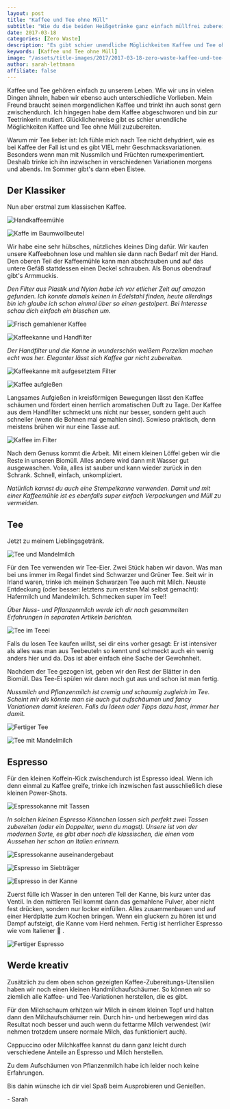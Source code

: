```yaml
---
layout: post
title: "Kaffee und Tee ohne Müll"
subtitle: "Wie du die beiden Heißgetränke ganz einfach müllfrei zubereitest"
date: 2017-03-18
categories: [Zero Waste]
description: "Es gibt schier unendliche Möglichkeiten Kaffee und Tee ohne Müll zuzubereiten. Dazu braucht man nur die richtigen Alternativen."
keywords: [Kaffee und Tee ohne Müll]
image: "/assets/title-images/2017/2017-03-18-zero-waste-kaffee-und-tee-ohne-muell.jpg"
author: sarah-lettmann
affiliate: false
---
```

Kaffee und Tee gehören einfach zu unserem Leben. Wie wir uns in vielen Dingen ähneln, haben wir ebenso auch unterschiedliche Vorlieben. Mein Freund braucht seinen morgendlichen Kaffee und trinkt ihn auch sonst gern zwischendurch. Ich hingegen habe dem Kaffee abgeschworen und bin zur Teetrinkerin mutiert. Glücklicherweise gibt es schier unendliche Möglichkeiten Kaffee und Tee ohne Müll zuzubereiten.

Warum mir Tee lieber ist: Ich fühle mich nach Tee nicht dehydriert, wie es bei Kaffee der Fall ist und es gibt VIEL mehr Geschmacksvariationen. Besonders wenn man mit Nussmilch und Früchten rumexperimentiert. Deshalb trinke ich ihn inzwischen in verschiedenen Variationen morgens und abends. Im Sommer gibt's dann eben Eistee.

## Der Klassiker
Nun aber erstmal zum klassischen Kaffee.

![Handkaffeemühle](/assets/inpost-images/2017/2017-03-18-kaffeemuehle.jpg "© {{ site.title }}")

![Kaffe im Baumwollbeutel](/assets/inpost-images/2017/2017-03-18-kaffee-im-baumwoll-beutel.jpg "© {{ site.title }}")

Wir habe eine sehr hübsches, nützliches kleines Ding dafür. Wir kaufen unsere Kaffeebohnen lose und mahlen sie dann nach Bedarf mit der Hand. Den oberen Teil der Kaffeemühle kann man abschrauben und auf das untere Gefäß stattdessen einen Deckel schrauben. Als Bonus obendrauf gibt's Armmuckis.

_Den Filter aus Plastik und Nylon habe ich vor etlicher Zeit auf amazon gefunden. Ich konnte damals keinen in Edelstahl finden, heute allerdings bin ich glaube ich schon einmal über so einen gestolpert. Bei Interesse schau dich einfach ein bisschen um._

![Frisch gemahlener Kaffee](/assets/inpost-images/2017/2017-03-18-frisch-gemahlener-kaffee.jpg "© {{ site.title }}")

![Kaffeekanne und Handfilter](/assets/inpost-images/2017/2017-03-18-kaffeekanne-und-handfilter.jpg "© {{ site.title }}")

_Der Handfilter und die Kanne in wunderschön weißem Porzellan machen echt was her. Eleganter lässt sich Kaffee gar nicht zubereiten._

![Kaffeekanne mit aufgesetztem Filter](/assets/inpost-images/2017/2017-03-18-kaffeekanne-mit-filter.jpg "© {{ site.title }}")

![Kaffee aufgießen](/assets/inpost-images/2017/2017-03-18-kaffee-aufgiessen.jpg "© {{ site.title }}")

Langsames Aufgießen in kreisförmigen Bewegungen lässt den Kaffee schäumen und fördert einen herrlich aromatischen Duft zu Tage. Der Kaffee aus dem Handfilter schmeckt uns nicht nur besser, sondern geht auch schneller (wenn die Bohnen mal gemahlen sind). Sowieso praktisch, denn meistens brühen wir nur eine Tasse auf.

![Kaffee im Filter](/assets/inpost-images/2017/2017-03-18-kaffee-im-filter.jpg "© {{ site.title }}")

Nach dem Genuss kommt die Arbeit. Mit einem kleinen Löffel geben wir die Reste in unseren Biomüll. Alles andere wird dann mit Wasser gut ausgewaschen. Voila, alles ist sauber und kann wieder zurück in den Schrank. Schnell, einfach, unkompliziert.

_Natürlich kannst du auch eine Stempelkanne verwenden. Damit und mit einer Kaffeemühle ist es ebenfalls super einfach Verpackungen und Müll zu vermeiden._

## Tee
Jetzt zu meinem Lieblingsgetränk.

![Tee und Mandelmilch](/assets/inpost-images/2017/2017-03-18-tee-und-mandelmilch.jpg "© {{ site.title }}")

Für den Tee verwenden wir Tee-Eier. Zwei Stück haben wir davon. Was man bei uns immer im Regal findet sind Schwarzer und Grüner Tee. Seit wir in Irland waren, trinke ich meinen Schwarzen Tee auch mit Milch. Neuste Entdeckung (oder besser: letztens zum ersten Mal selbst gemacht): Hafermilch und Mandelmilch. Schmecken super im Tee!!

_Über Nuss- und Pflanzenmilch werde ich dir nach gesammelten Erfahrungen in separaten Artikeln berichten._

![Tee im Teeei](/assets/inpost-images/2017/2017-03-18-tee-im-teeei.jpg "© {{ site.title }}")

Falls du losen Tee kaufen willst, sei dir eins vorher gesagt: Er ist intensiver als alles was man aus Teebeuteln so kennt und schmeckt auch ein wenig anders hier und da. Das ist aber einfach eine Sache der Gewohnheit.

Nachdem der Tee gezogen ist, geben wir den Rest der Blätter in den Biomüll. Das Tee-Ei spülen wir dann noch gut aus und schon ist man fertig.

_Nussmilch und Pflanzenmilch ist cremig und schaumig zugleich im Tee. Scheint mir als könnte man sie auch gut aufschäumen und fancy Variationen damit kreieren. Falls du Ideen oder Tipps dazu hast, immer her damit._

![Fertiger Tee](/assets/inpost-images/2017/2017-03-18-fertiger-tee.jpg "© {{ site.title }}")

![Tee mit Mandelmilch](/assets/inpost-images/2017/2017-03-18-tee-mit-mandelmilch.jpg "© {{ site.title }}")

## Espresso
Für den kleinen Koffein-Kick zwischendurch ist Espresso ideal. Wenn ich denn einmal zu Kaffee greife, trinke ich inzwischen fast ausschließlich diese kleinen Power-Shots.

![Espressokanne mit Tassen](/assets/inpost-images/2017/2017-03-18-espressokanne-mit-tasse.jpg "© {{ site.title }}")

_In solchen kleinen Espresso Kännchen lassen sich perfekt zwei Tassen zubereiten (oder ein Doppelter, wenn du magst). Unsere ist von der modernen Sorte, es gibt aber noch die klassischen, die einen vom Aussehen her schon an Italien erinnern._

![Espressokanne auseinandergebaut](/assets/inpost-images/2017/2017-03-18-espressokanne-auseinandergebaut.jpg "© {{ site.title }}")

![Espresso im Siebträger](/assets/inpost-images/2017/2017-03-18-espresso-im-siebtraeger.jpg "© {{ site.title }}")

![Espresso in der Kanne](/assets/inpost-images/2017/2017-03-18-espresso-in-der-kanne.jpg "© {{ site.title }}")

Zuerst fülle ich Wasser in den unteren Teil der Kanne, bis kurz unter das Ventil. In den mittleren Teil kommt dann das gemahlene Pulver, aber nicht fest drücken, sondern nur locker einfüllen. Alles zusammenbauen und auf einer Herdplatte zum Kochen bringen. Wenn ein gluckern zu hören ist und Dampf aufsteigt, die Kanne vom Herd nehmen. Fertig ist herrlicher Espresso wie vom Italiener 🙂 .

![Fertiger Espresso](/assets/inpost-images/2017/2017-03-18-fertiger-espresso.jpg "© {{ site.title }}")

## Werde kreativ
Zusätzlich zu dem oben schon gezeigten Kaffee-Zubereitungs-Utensilien haben wir noch einen kleinen Handmilchaufschäumer. So können wir so ziemlich alle Kaffee- und Tee-Variationen herstellen, die es gibt.

Für den Milchschaum erhitzen wir Milch in einem kleinen Topf und halten dann den Milchaufschäumer rein. Durch hin- und herbewegen wird das Resultat noch besser und auch wenn du fettarme Milch verwendest (wir nehmen trotzdem unsere normale Milch, das funktioniert auch).

Cappuccino oder Milchkaffee kannst du dann ganz leicht durch verschiedene Anteile an Espresso und Milch herstellen.

Zu dem Aufschäumen von Pflanzenmilch habe ich leider noch keine Erfahrungen.

Bis dahin wünsche ich dir viel Spaß beim Ausprobieren und Genießen.

\- Sarah
